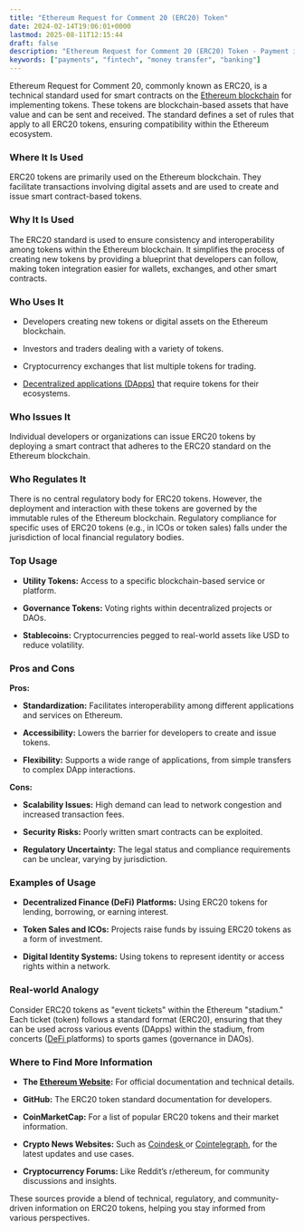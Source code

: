 ```yaml
---
title: "Ethereum Request for Comment 20 (ERC20) Token"
date: 2024-02-14T19:06:01+0000
lastmod: 2025-08-11T12:15:44
draft: false
description: "Ethereum Request for Comment 20 (ERC20) Token - Payment industry knowledge and insights"
keywords: ["payments", "fintech", "money transfer", "banking"]
---
```


Ethereum Request for Comment 20, commonly known as ERC20, is a technical standard used for smart contracts on the [Ethereum blockchain](https://faisalkhanllc.xyz/resources/payments-wiki/e/ethereum-blockchain/) for implementing tokens. These tokens are blockchain-based assets that have value and can be sent and received. The standard defines a set of rules that apply to all ERC20 tokens, ensuring compatibility within the Ethereum ecosystem.

### Where It Is Used

ERC20 tokens are primarily used on the Ethereum blockchain. They facilitate transactions involving digital assets and are used to create and issue smart contract-based tokens.

### Why It Is Used

The ERC20 standard is used to ensure consistency and interoperability among tokens within the Ethereum blockchain. It simplifies the process of creating new tokens by providing a blueprint that developers can follow, making token integration easier for wallets, exchanges, and other smart contracts.

### Who Uses It

- Developers creating new tokens or digital assets on the Ethereum blockchain.

- Investors and traders dealing with a variety of tokens.

- Cryptocurrency exchanges that list multiple tokens for trading.

- [Decentralized applications (DApps)](https://faisalkhanllc.xyz/resources/payments-wiki/d/decentralized-applications-dapps/) that require tokens for their ecosystems.

### Who Issues It

Individual developers or organizations can issue ERC20 tokens by deploying a smart contract that adheres to the ERC20 standard on the Ethereum blockchain.

### Who Regulates It

There is no central regulatory body for ERC20 tokens. However, the deployment and interaction with these tokens are governed by the immutable rules of the Ethereum blockchain. Regulatory compliance for specific uses of ERC20 tokens (e.g., in ICOs or token sales) falls under the jurisdiction of local financial regulatory bodies.

### Top Usage

- **Utility Tokens:** Access to a specific blockchain-based service or platform.

- **Governance Tokens:** Voting rights within decentralized projects or DAOs.

- **Stablecoins:** Cryptocurrencies pegged to real-world assets like USD to reduce volatility.

### Pros and Cons

**Pros:**

- **Standardization:** Facilitates interoperability among different applications and services on Ethereum.

- **Accessibility:** Lowers the barrier for developers to create and issue tokens.

- **Flexibility:** Supports a wide range of applications, from simple transfers to complex DApp interactions.

**Cons:**

- **Scalability Issues:** High demand can lead to network congestion and increased transaction fees.

- **Security Risks:** Poorly written smart contracts can be exploited.

- **Regulatory Uncertainty:** The legal status and compliance requirements can be unclear, varying by jurisdiction.

### Examples of Usage

- **Decentralized Finance (DeFi) Platforms:** Using ERC20 tokens for lending, borrowing, or earning interest.

- **Token Sales and ICOs:** Projects raise funds by issuing ERC20 tokens as a form of investment.

- **Digital Identity Systems:** Using tokens to represent identity or access rights within a network.

### Real-world Analogy

Consider ERC20 tokens as "event tickets" within the Ethereum "stadium." Each ticket (token) follows a standard format (ERC20), ensuring that they can be used across various events (DApps) within the stadium, from concerts ([DeFi ](https://faisalkhanllc.xyz/resources/payments-wiki/d/decentralized-finance-defi/)platforms) to sports games (governance in DAOs).

### Where to Find More Information

- **The [Ethereum Website](https://ethereum.org/en/):** For official documentation and technical details.

- **GitHub:** The ERC20 token standard documentation for developers.

- **CoinMarketCap:** For a list of popular ERC20 tokens and their market information.

- **Crypto News Websites:** Such as [Coindesk ](https://www.coindesk.com/)or [Cointelegraph](https://cointelegraph.com/), for the latest updates and use cases.

- **Cryptocurrency Forums:** Like Reddit’s r/ethereum, for community discussions and insights.

These sources provide a blend of technical, regulatory, and community-driven information on ERC20 tokens, helping you stay informed from various perspectives.